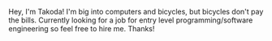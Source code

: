 Hey, I'm Takoda! I'm big into computers and bicycles, but bicycles don't pay the bills. Currently looking for a job for entry level programming/software engineering so feel free to hire me. Thanks! 
